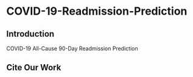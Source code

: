 # COVID-19-Readmission-Prediction

## Introduction
COVID-19 All-Cause 90-Day Readmission Prediction

## Cite Our Work
